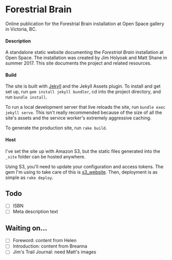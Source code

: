 # Forestrial Brain

Online publication for the Forestrial Brain installation at Open Space gallery in Victoria, BC.

#### Description

A standalone static website documenting the _Forestrial Brain_ installation at Open Space. The installation was created by Jim Holyoak and Matt Shane in summer 2017. This site documents the project and related resources.

#### Build

The site is built with [Jekyll](https://jekyllrb.com/) and the Jekyll Assets plugin. To install and get set up, run `gem install jekyll bundler`, cd into the project directory, and run `bundle install`.

To run a local development server that live reloads the site, run `bundle exec jekyll serve`. This isn't really recommended because of the size of all the site's assets and the service worker's extremely aggressive caching.

To generate the production site, run `rake build`.

#### Host

I've set the site up with Amazon S3, but the static files generated into the `_site` folder can be hosted anywhere.

Using S3, you'll need to update your configuration and access tokens. The gem I'm using to take care of this is [s3_website](https://github.com/laurilehmijoki/s3_website). Then, deployment is as simple as `rake deploy`.




## Todo

- [ ] ISBN
- [ ] Meta description text

## Waiting on...

- [ ] Foreword: content from Helen
- [ ] Introduction: content from Breanna
- [ ] Jim's Trail Journal: need Matt's images
